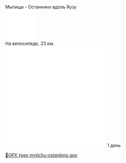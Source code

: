 
<link rel="stylesheet" href="../assets-custom/css/style-markdown.css">
<div class="cover-container" style="background-image: url('yauza-1600.jpg');">
	<div class="cover-text">
		<div class="cover-title">
            Мытищи - Останкино вдоль Яузу
        </div>
		<div class="cover-description">
			<div class="packages-location">
                <img loading="lazy" src="../assets-custom/icon-bike.png" alt="" class="cover-icon">
                <div class="h4-default regular">На велосипеде, 23 км.</div>
            </div>
            <div>
                <img class="cover-icon" loading="lazy" src="../assets-custom/icon-time.png" alt=""  />
                <span>1 день</span>
            </div>
		</div>
	</div>
</div>

<div id="map"></div>

[📍GPX трек mytichu-ostankino.gpx](mytichu-ostankino.gpx)









<link href="https://api.mapbox.com/mapbox-gl-js/v3.10.0/mapbox-gl.css" rel="stylesheet">
<script src="https://api.mapbox.com/mapbox-gl-js/v3.10.0/mapbox-gl.js"></script>
<script src="https://cdn.jsdelivr.net/npm/js-yaml@4.1.0/dist/js-yaml.min.js"></script>
<script src="../assets-custom/js/cozy-journey.js"></script>
<script>architectMap({
    tracks: [{path: 'mytichu-ostankino.gpx'}], 
    points: 'points.yaml',
    zoom: 8.6,
    center: [37.30004, 55.74771],
    fitDuration: 9000
});
</script>
